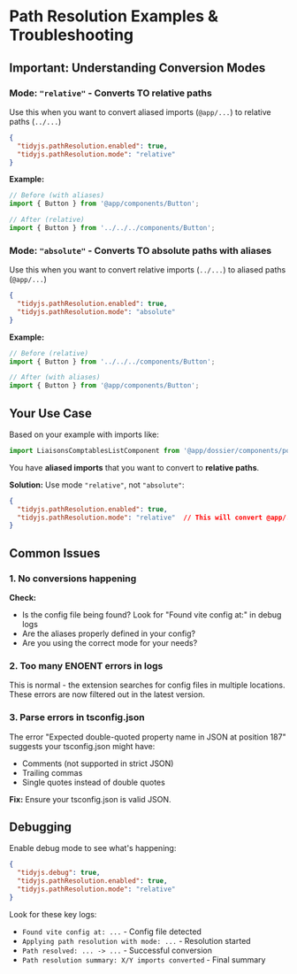 # Path Resolution Examples & Troubleshooting

## Important: Understanding Conversion Modes

### Mode: `"relative"` - Converts TO relative paths
Use this when you want to convert aliased imports (`@app/...`) to relative paths (`../...`)

```json
{
  "tidyjs.pathResolution.enabled": true,
  "tidyjs.pathResolution.mode": "relative"
}
```

**Example:**
```typescript
// Before (with aliases)
import { Button } from '@app/components/Button';

// After (relative)
import { Button } from '../../../components/Button';
```

### Mode: `"absolute"` - Converts TO absolute paths with aliases
Use this when you want to convert relative imports (`../...`) to aliased paths (`@app/...`)

```json
{
  "tidyjs.pathResolution.enabled": true,
  "tidyjs.pathResolution.mode": "absolute"
}
```

**Example:**
```typescript
// Before (relative)
import { Button } from '../../../components/Button';

// After (with aliases)
import { Button } from '@app/components/Button';
```

## Your Use Case

Based on your example with imports like:
```typescript
import LiaisonsComptablesListComponent from '@app/dossier/components/postproduction/liaisons-comptables/LiaisonsComptablesListComponent';
```

You have **aliased imports** that you want to convert to **relative paths**.

**Solution:** Use mode `"relative"`, not `"absolute"`:

```json
{
  "tidyjs.pathResolution.enabled": true,
  "tidyjs.pathResolution.mode": "relative"  // This will convert @app/... to ../...
}
```

## Common Issues

### 1. No conversions happening

**Check:**
- Is the config file being found? Look for "Found vite config at:" in debug logs
- Are the aliases properly defined in your config?
- Are you using the correct mode for your needs?

### 2. Too many ENOENT errors in logs

This is normal - the extension searches for config files in multiple locations. These errors are now filtered out in the latest version.

### 3. Parse errors in tsconfig.json

The error "Expected double-quoted property name in JSON at position 187" suggests your tsconfig.json might have:
- Comments (not supported in strict JSON)
- Trailing commas
- Single quotes instead of double quotes

**Fix:** Ensure your tsconfig.json is valid JSON.

## Debugging

Enable debug mode to see what's happening:

```json
{
  "tidyjs.debug": true,
  "tidyjs.pathResolution.enabled": true,
  "tidyjs.pathResolution.mode": "relative"
}
```

Look for these key logs:
- `Found vite config at: ...` - Config file detected
- `Applying path resolution with mode: ...` - Resolution started
- `Path resolved: ... -> ...` - Successful conversion
- `Path resolution summary: X/Y imports converted` - Final summary